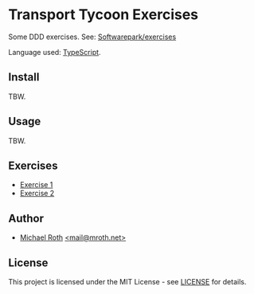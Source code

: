 # Transport Tycoon Exercises

Some DDD exercises. See: [Softwarepark/exercises
](https://github.com/Softwarepark/exercises/blob/master/transport-tycoon.md)

Language used: [TypeScript](https://www.typescriptlang.org/).

## Install

TBW.


## Usage

TBW.


## Exercises

* [Exercise 1](exercise1)
* [Exercise 2](exercise2)


## Author

  * [Michael Roth](https://mroth.net/) [<<mail@mroth.net>>](mailto:mail@mroth.net)


## License

This project is licensed under the MIT License - see [LICENSE](LICENSE) for details.
